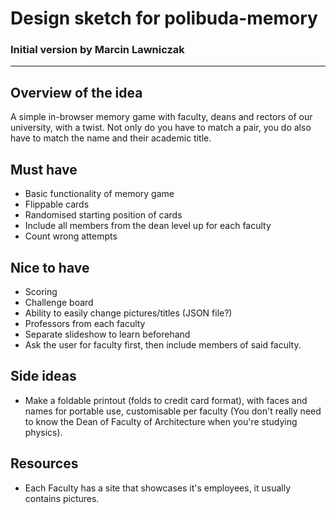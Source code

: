 # Design sketch for polibuda-memory
### Initial version by Marcin Lawniczak
---
## Overview of the idea

A simple in-browser memory game with faculty, deans and rectors of our university, with a twist.
Not only do you have to match a pair, you do also have to match the name and their academic title.

## Must have

- Basic functionality of memory game
- Flippable cards
- Randomised starting position of cards
- Include all members from the dean level up for each faculty
- Count wrong attempts

## Nice to have

- Scoring
- Challenge board
- Ability to easily change pictures/titles (JSON file?)
- Professors from each faculty
- Separate slideshow to learn beforehand
- Ask the user for faculty first, then include members of said faculty.

## Side ideas

- Make a foldable printout (folds to credit card format), with faces and names for portable use,
customisable per faculty (You don't really need to know the Dean of Faculty of Architecture when you're studying physics).

## Resources

- Each Faculty has a site that showcases it's employees, it usually contains pictures.
